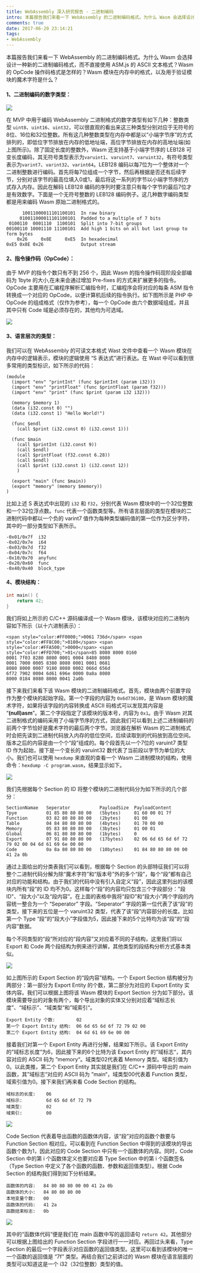 ```yaml
---
title: WebAssembly 深入研究报告 - 二进制编码
intro: 本篇报告我们来看一下 WebAssembly 的二进制编码格式。为什么 Wasm 会选择设计一种新的二进制编码格式，而不直接使用 ASM.js 的 ASCII 文本格式？Wasm 的 OpCode 操作码格式是怎样的？Wasm 模块在内存中的格式，以及用于验证模块的魔术字符是什么？
comments: true
date: 2017-06-20 23:14:21
tags:
- WebAssembly
---
```


本篇报告我们来看一下 WebAssembly 的二进制编码格式。为什么 Wasm 会选择设计一种新的二进制编码格式，而不直接使用 ASM.js 的 ASCII 文本格式？Wasm 的 OpCode 操作码格式是怎样的？Wasm 模块在内存中的格式，以及用于验证模块的魔术字符是什么？

#### 1、二进制编码的数字类型：

![](1.png)

在 MVP 中用于编码 WebAssembly 二进制格式的数字类型有如下几种：整数类型 `uint8`、`uint16`、`uint32`，可以很直观的看出来这三种类型分别对应于无符号的8位、16位和32位整数。所有这几种整数类型在内存中都是以“小端字节序”的方式排列的，即低位字节排放在内存的低地址端，高位字节排放在内存的高地址端(如上图所示)。除了固定长度的整数外，Wasm 还支持基于小端字节序的 LEB128 可变长度编码，其无符号类型表示为`varuint1`、`varuint7`、`varuint32`，有符号类型表示为`varint7`、`varint32`、`varint64`。LEB128 编码以每7位为一个整体对一个二进制整数进行编码。首先将每7位组成一个字节，然后再根据是否还有后续字节，分别对该字节的最高位填入0或1，最后将这一系列的字节以小端字节序的方式存入内存。因此在解码 LEB128 编码的序列时要注意只有每个字节的最后7位才是有效数字。下面是一个无符号整数的 LEB128 编码例子。这几种数字编码类型都是用来编码 Wasm 原始二进制格式的。

 
```text
      10011000011101100101  In raw binary
     010011000011101100101  Padded to a multiple of 7 bits
 0100110  0001110  1100101  Split into 7-bit groups
00100110 10001110 11100101  Add high 1 bits on all but last group to form bytes
    0x26     0x8E     0xE5  In hexadecimal
0xE5 0x8E 0x26              Output stream
```

#### 2、指令操作码（OpCode）：

由于 MVP 的指令个数只有不到 256 个，因此 Wasm 的指令操作码现阶段全部编码为 1byte 的大小,在未来会通过增加 Pre-fixes 的方式来扩展更多的指令。OpCode 主要用在汇编程序解析汇编指令时，汇编程序会将对应的每条 ASM 指令转换成一个对应的 OpCode，以便计算机后续的指令执行。如下图所示是 PHP 中 OpCode 的组成格式（仅作为参考），每一个 OpCode 由六个数据域组成，并且其中只有 Code 域是必须存在的，其他均为可选域。

![](2.png)

#### 3、语言层次的类型：

我们可以在 WebAssembly 的可读文本格式 Wast 文件中查看一个 Wasm 模块在内存中的逻辑表示，模块的逻辑使用 “S 表达式”进行表达。在 Wast 中可以看到很多常用的类型标识，如下所示的代码：


```text
(module
  (import "env" "printInt" (func $printInt (param i32)))
  (import "env" "printFloat" (func $printFloat (param f32)))
  (import "env" "print" (func $print (param i32 i32)))

  (memory $memory 1)
  (data (i32.const 0) "")
  (data (i32.const 1) "Hello World!")

  (func $endl
    (call $print (i32.const 0) (i32.const 1)))

  (func $main
    (call $printInt (i32.const 9))
    (call $endl)
    (call $printFloat (f32.const 6.28))
    (call $endl)
    (call $print (i32.const 1) (i32.const 12))
    )

  (export "main" (func $main))
  (export "memory" (memory $memory))
)
```

比如上述 S 表达式中出现的 `i32` 和 `f32`，分别代表 Wasm 模块中的一个32位整数和一个32位浮点数。`func` 代表一个函数类型等。所有语言层面的类型在模块的二进制代码中都以一个负的 varint7 值作为每种类型编码值的第一位作为区分字符，其中的一部分类型如下表所示。

 
```text
-0x01/0x7f  i32
-0x02/0x7e  i64
-0x03/0x7d  f32
-0x04/0x7c  f64
-0x10/0x70  anyfunc
-0x20/0x60  func
-0x40/0x40  block_type
```

#### 4、模块结构：

 
```c
int main() { 
    return 42;
} 
```

我们将如上所示的 C/C++ 源码编译成一个 Wasm 模块，该模块对应的二进制内容如下所示（以十六进制表示）：

 
```text
<span style="color:#FF0000;">0061 736d</span> <span style="color:#FF8C00;">0100</span> <span style="color:#FFA500;">0000</span> <span style="color:#FFD700;">01</span>85 8080 8000 0160
0001 7f03 8280 8080 0001 0004 8480 8080
0001 7000 0005 8380 8080 0001 0001 0681
8080 8000 0007 9180 8080 0002 066d 656d
6f72 7902 0004 6d61 696e 0000 0a8a 8080
8000 0184 8080 8000 0041 2a0b 
```

接下来我们来看下该 Wasm 模块的二进制编码格式。首先，模块由两个前置字段作为整个模块的起始字段。第一个字段的内容为 `0x6d736100`，是 Wasm 模块的魔术字符，如果将该字段的内容转换成 ASCII 码格式可以发现其内容是 “<b>(null)asm</b>”。第二个字段指定了该模块的版本号，内容为 `0x1`。由于 Wasm 对其二进制格式的编码采用了小端字节序的方式，因此我们可以看到上述二进制编码的前两个字节恰好是魔术字符的最后两个字节。浏览器在解析 Wasm 的二进制格式时会把先读到二进制代码放入内存的低位空间，后续读取到的代码放到高位空间。版本之后的内容是由一个个“段”组成的。每个段首先以一个7位的 varuint7 类型 ID 作为起始，接下是一个变长的 varuint32 数代表了当前段以字节为单位的大小。我们也可以使用 `hexdump` 来直观的查看一个 Wasm 二进制模块的结构，使用命令：`hexdump -C program.wasm`，结果显示如下。

![](3.png)

我们先根据每个 Section 的 ID 将整个模块的二进制代码分为如下所示的几个部分：

 
```text
SectionNamae   Seperator           PayloadSize  PayloadContent
Tpye           01 85 80 80 80 00   (5bytes)     01 60 00 01 7f
Function       03 82 80 80 80 00   (2bytes)     01 00
Table          04 84 80 80 80 00   (4bytes)     01 70 00 00
Memory         05 83 80 80 80 00   (3bytes)     01 00 01
Global         06 81 80 80 80 00   (1bytes)     0
Export         07 91 80 80 80 00   (17bytes)    02 06 6d 65 6d 6f 72 79 02 00 04 6d 61 69 6e 00 00
Code           0a 8a 80 80 80 00   (10bytes)    01 84 80 80 80 00 00 41 2a 0b
```

通过上面给出的分类表我们可以看到，根据每个 Section 的头部特征我们可以将整个二进制代码分解为除“魔术字符”和“版本号”外的多个“段”，每个“段”都有自己对应的功能和结构。由于我们的代码中没有引入自定义“段”，因此这里列出的该模块内所有“段”的 ID 均不为0。这样每个“段”的内容均只包含三个字段部分："段ID"、“段大小”以及“段内容”。在上面的表格中我将“段ID”和“段大小”两个字段的内容统一整合为一个 “Seperator” 字段。“Seperator” 字段的第一位代表了该“段”的类型，接下来的五位是一个 varuint32 类型，代表了该“段”内容部分的长度。比如第一个 Type “段”的“段大小”字段值为5，因此接下来的5个比特均为该“段”的“段内容”数据。

每个不同类型的“段”所对应的“段内容”又对应着不同的子结构，这里我们将以 Export 和 Code 两个段结构为例来进行讲解，其他类型的段结构分析方式基本类似。


![](4.png)


如上图所示的 Export Section 的“段内容”结构。一个 Export Section 结构被分为两部分：第一部分为 Export Entity 的个数，第二部分为对应的 Export Entity 实体内容。我们可以根据上图将该 Wasm 模块的 Export Section 分为如下部分。该模块需要导出的对象有两个，每个导出对象的实体又分别对应着“域标志长度”、“域标示”、“域类型“和”域索引“。

 
```text
Export Entity 个数:        02 
第一个 Export Entity 结构:  06 6d 65 6d 6f 72 79 02 00 
第二个 Export Entity 结构:  04 6d 61 69 6e 00 00
```

接着我们对第一个 Export Entity 再进行分解，结果如下所示。该 Export Entity 的”域标志长度“为6，因此接下来的6个比特为该 Export Entity 的”域标志“，其内容对应的 ASCII 码为 ”memory“。域类型02代表着 Memory 类型。域索引值为0。以此类推，第二个 Export Entity 其实就是我们在 C/C++ 源码中导出的 main 函数，其”域标志“对应的 ASCII 码为 ”main“，域类型00代表着 Function 类型，域索引值为0。接下来我们再来看 Code Section 的结构。

 
```text
域标志的长度:    06
域标示:         6d 65 6d 6f 72 79
域类型:         02
域索引:         00
```

![](5.png)

Code Section 代表着导出函数的函数体内容，该“段”对应的函数个数要与 Function Section 相对应。可以看到在 Function Section 中得到的该模块的导出函数个数为1，因此对应的 Code Section 中只有一个函数体的内容。同时，Code Section 中的第 i 个函数体定义也要对应着 Type Section 中的第 i 个函数签名（Type Section 中定义了各个函数的函数、参数和返回值类型）。根据 Code Section 的结构我们得到如下分析结果。

 
```text
函数体的内容:   84 80 80 80 00 00 41 2a 0b
函数体的大小:   84 80 80 80 00 
本地变量个数:   00
函数体的代码:   41 2a
函数结束标志:   0b
```

![](6.png)


其中的“函数体代码”便是我们在 main 函数中写的返回语句 `return 42`。其他部分可以根据上图给出的 Function Section 字段进行一一对应。再回过头来看，Type Section 的最后一个字段表示对应函数的返回值类型。这里可以看到该模块的唯一一个函数的返回值是 “7f” 类型。再结合我们之前讲过的 Wasm 模块在语言层面的类型可以知道这是一个 i32（32位整数）类型的值。
